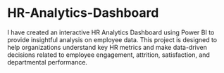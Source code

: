 # HR-Analytics-Dashboard
I have created an interactive HR Analytics Dashboard using Power BI to provide insightful analysis on employee data. This project is designed to help organizations understand key HR metrics and make data-driven decisions related to employee engagement, attrition, satisfaction, and departmental performance.
